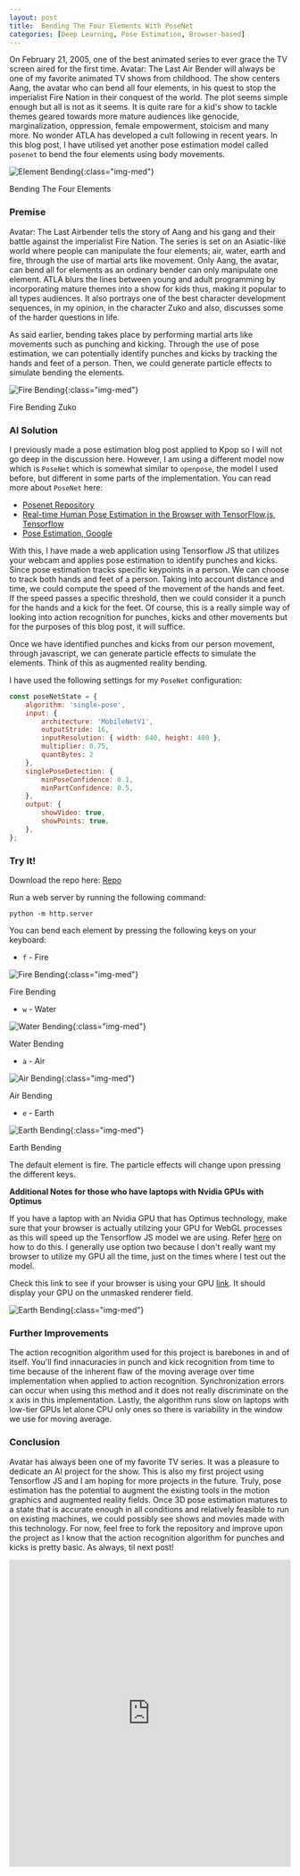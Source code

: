 ```yaml
---
layout: post
title:  Bending The Four Elements With PoseNet
categories: [Deep Learning, Pose Estimation, Browser-based]
---
```


On February 21, 2005, one of the best animated series to ever grace the TV screen aired for the first time. Avatar: The Last Air Bender will always be one of my favorite animated TV shows from childhood. The show centers Aang, the avatar who can bend all four elements, in his quest to stop the imperialist Fire Nation in their conquest of the world. The plot seems simple enough but all is not as it seems. It is quite rare for a kid's show to tackle themes geared towards more mature audiences like genocide, marginalization, oppression, female empowerment, stoicism and many more. No wonder ATLA has developed a cult following in recent years. In this blog post, I have utilised yet another pose estimation model called `posenet` to bend the four elements using body movements.

![Element Bending](/images/post-7.gif){:class="img-med"}
<p class="img-credits">Bending The Four Elements</p>


### Premise

Avatar: The Last Airbender tells the story of Aang and his gang and their battle against the imperialist Fire Nation. The series is set on an Asiatic-like world where people can manipulate the four elements; air, water, earth and fire, through the use of martial arts like movement. Only Aang, the avatar, can bend all for elements as an ordinary bender can only manipulate one element. ATLA blurs the lines between young and adult programming by incorporating mature themes into a show for kids thus, making it popular to all types audiences. It also portrays one of the best character development sequences, in my opinion, in the character Zuko and also, discusses some of the harder questions in life.

As said earlier, bending takes place by performing martial arts like movements such as punching and kicking. Through the use of pose estimation, we can potentially identify punches and kicks by tracking the hands and feet of a person. Then, we could generate particle effects to simulate bending the elements.

![Fire Bending](/images/post-7-1.gif){:class="img-med"}
<p class="img-credits">Fire Bending Zuko</p>

### AI Solution

I previously made a pose estimation blog post applied to Kpop so I will not go deep in the discussion here. However, I am using a different model now which is `PoseNet` which is somewhat similar to `openpose`, the model I used before, but different in some parts of the implementation. You can read more about `PoseNet` here:

- [Posenet Repository](https://github.com/tensorflow/tfjs-models/tree/master/posenet)
- [Real-time Human Pose Estimation in the Browser with TensorFlow.js, Tensorflow](https://medium.com/tensorflow/real-time-human-pose-estimation-in-the-browser-with-tensorflow-js-7dd0bc881cd5)
- [Pose Estimation, Google](https://www.tensorflow.org/lite/models/pose_estimation/overview)

With this, I have made a web application using Tensorflow JS that utilizes your webcam and applies pose estimation to identify punches and kicks. Since pose estimation tracks specific keypoints in a person. We can choose to track both hands and feet of a person. Taking into account distance and time, we could compute the speed of the movement of the hands and feet. If the speed passes a specific threshold, then we could consider it a punch for the hands and a kick for the feet. Of course, this is a really simple way of looking into action recognition for punches, kicks and other movements but for the purposes of this blog post, it will suffice.

Once we have identified punches and kicks from our person movement, through javascript, we can generate particle effects to simulate the elements. Think of this as augmented reality bending.

I have used the following settings for my `PoseNet` configuration:

```javascript
const poseNetState = {
    algorithm: 'single-pose',
    input: {
        architecture: 'MobileNetV1',
        outputStride: 16,
        inputResolution: { width: 640, height: 480 },
        multiplier: 0.75,
        quantBytes: 2
    },
    singlePoseDetection: {
        minPoseConfidence: 0.1,
        minPartConfidence: 0.5,
    },
    output: {
        showVideo: true,
        showPoints: true,
    },
};
```


### Try It!

Download the repo here: [Repo](https://github.com/RenzoBenemerito/Avatar-PoseNet)

Run a web server by running the following command:

```terminal
python -m http.server
```

You can bend each element by pressing the following keys on your keyboard:

- `f` - Fire

![Fire Bending](/images/post-7-2.gif){:class="img-med"}
<p class="img-credits">Fire Bending</p>

- `w` - Water

![Water Bending](/images/post-7-3.gif){:class="img-med"}
<p class="img-credits">Water Bending</p>

- `a` - Air

![Air Bending](/images/post-7-4.gif){:class="img-med"}
<p class="img-credits">Air Bending</p>

- `e` - Earth

![Earth Bending](/images/post-7-5.gif){:class="img-med"}
<p class="img-credits">Earth Bending</p>

The default element is fire. The particle effects will change upon pressing the different keys.

**Additional Notes for those who have laptops with Nvidia GPUs with Optimus**

If you have a laptop with an Nvidia GPU that has Optimus technology, make sure that your browser is actually utilizing your GPU for WebGL processes as this will speed up the Tensorflow JS model we are using. Refer [here](https://alteredqualia.com/texts/optimus/) on how to do this. I generally use option two because I don't really want my browser to utilize my GPU all the time, just on the times where I test out the model.

Check this link to see if your browser is using your GPU [link](https://alteredqualia.com/tmp/webgl-maxparams-test/). It should display your GPU on the unmasked renderer field.

![Earth Bending](/images/post-7-6.png){:class="img-med"}


### Further Improvements

The action recognition algorithm used for this project is barebones in and of itself. You'll find innacuracies in punch and kick recognition from time to time because of the inherent flaw of the moving average over time implementation when applied to action recognition. Synchronization errors can occur when using this method and it does not really discriminate on the x axis in this implementation. Lastly, the algorithm runs slow on laptops with low-tier GPUs let alone CPU only ones so there is variability in the window we use for moving average.  


### Conclusion

Avatar has always been one of my favorite TV series. It was a pleasure to dedicate an AI project for the show. This is also my first project using Tensorflow JS and I am hoping for more projects in the future. Truly, pose estimation has the potential to augment the existing tools in the motion graphics and augmented reality fields. Once 3D pose estimation matures to a state that is accurate enough in all conditions and relatively feasible to run on existing machines, we could possibly see shows and movies made with this technology. For now, feel free to fork the repository and improve upon the project as I know that the action recognition algorithm for punches and kicks is pretty basic. As always, til next post!

<iframe width="100%" height="550px" src="https://www.youtube.com/embed/egZ9osc29Aw" frameborder="0" allowfullscreen></iframe>